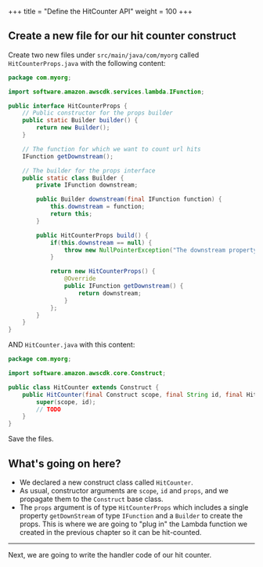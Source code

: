 +++
title = "Define the HitCounter API"
weight = 100
+++

## Create a new file for our hit counter construct

Create two new files under `src/main/java/com/myorg` called `HitCounterProps.java` with the following content:

```java
package com.myorg;

import software.amazon.awscdk.services.lambda.IFunction;

public interface HitCounterProps {
    // Public constructor for the props builder
    public static Builder builder() {
        return new Builder();
    }

    // The function for which we want to count url hits
    IFunction getDownstream();

    // The builder for the props interface
    public static class Builder {
        private IFunction downstream;

        public Builder downstream(final IFunction function) {
            this.downstream = function;
            return this;
        }

        public HitCounterProps build() {
            if(this.downstream == null) {
                throw new NullPointerException("The downstream property is required!");
            }

            return new HitCounterProps() {
                @Override
                public IFunction getDownstream() {
                    return downstream;
                }
            };
        }
    }
}
```

AND `HitCounter.java` with this content:

``` java
package com.myorg;

import software.amazon.awscdk.core.Construct;

public class HitCounter extends Construct {
    public HitCounter(final Construct scope, final String id, final HitCounterProps props) {
        super(scope, id);
        // TODO
    }
}
```

Save the files.

## What's going on here?

* We declared a new construct class called `HitCounter`.
* As usual, constructor arguments are `scope`, `id` and `props`, and we
  propagate them to the `Construct` base class.
* The `props` argument is of type `HitCounterProps` which includes a single
  property `getDownStream` of type `IFunction` and a `Builder` to create the
  props. This is where we are going to "plug in" the Lambda function we created
  in the previous chapter so it can be hit-counted.

----

Next, we are going to write the handler code of our hit counter.

